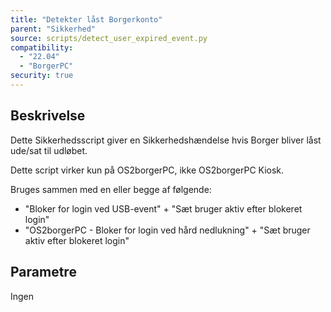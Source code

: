 ```yaml
---
title: "Detekter låst Borgerkonto"
parent: "Sikkerhed"
source: scripts/detect_user_expired_event.py
compatibility:  
  - "22.04"
  - "BorgerPC"
security: true
---
```


## Beskrivelse
Dette Sikkerhedsscript giver en Sikkerhedshændelse hvis Borger bliver låst ude/sat til udløbet.

Dette script virker kun på OS2borgerPC, ikke OS2borgerPC Kiosk.

Bruges sammen med en eller begge af følgende: 
- "Bloker for login ved USB-event" + "Sæt bruger aktiv efter blokeret login"
- "OS2borgerPC - Bloker for login ved hård nedlukning" + "Sæt bruger aktiv efter blokeret login"

## Parametre
Ingen
